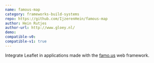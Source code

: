 ```yaml
---
name: famous-map
category: frameworks-build-systems
repo: https://github.com/IjzerenHein/famous-map
author: Hein Rutjes
author-url: http://www.gloey.nl/
demo: 
compatible-v0:
compatible-v1: true
---
```


Integrate Leaflet in applications made with the <a href="https://famous.co/">famo.us</a> web framework.
